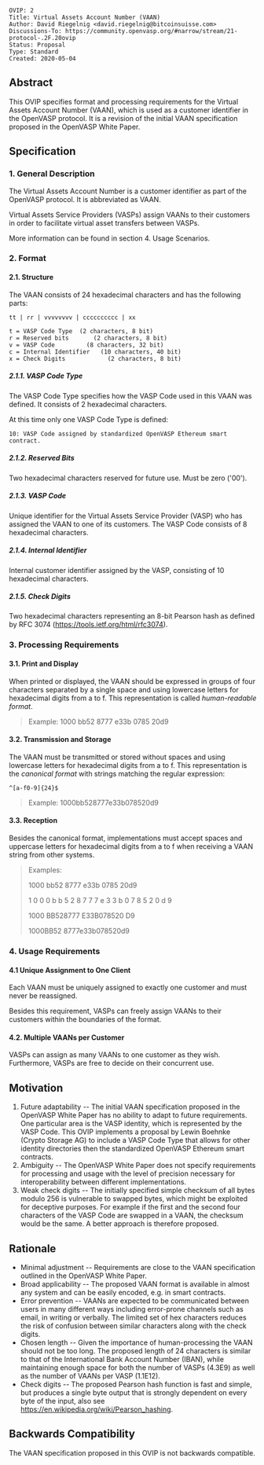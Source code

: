 ```
OVIP: 2
Title: Virtual Assets Account Number (VAAN)
Author: David Riegelnig <david.riegelnig@bitcoinsuisse.com>
Discussions-To: https://community.openvasp.org/#narrow/stream/21-protocol-.2F.20ovip
Status: Proposal
Type: Standard
Created: 2020-05-04
```

## Abstract

This OVIP specifies format and processing requirements for the Virtual Assets Account Number (VAAN), which is used as a customer identifier in the OpenVASP protocol. It is a revision of the initial VAAN specification proposed in the OpenVASP White Paper.

## Specification

### 1. General Description

The Virtual Assets Account Number is a customer identifier as part of the OpenVASP protocol. It is abbreviated as VAAN.

Virtual Assets Service Providers (VASPs) assign VAANs to their customers in order to facilitate virtual asset transfers between VASPs.

More information can be found in section 4. Usage Scenarios.

### 2. Format

#### 2.1. Structure

The VAAN consists of 24 hexadecimal characters and has the following parts:

```
tt | rr | vvvvvvvv | cccccccccc | xx
```

```
t = VASP Code Type 	(2 characters, 8 bit)
r = Reserved bits		(2 characters, 8 bit)
v = VASP Code         (8 characters, 32 bit)
c = Internal Identifier	  (10 characters, 40 bit)
x = Check Digits			(2 characters, 8 bit)
```

##### 2.1.1. VASP Code Type

The VASP Code Type specifies how the VASP Code used in this VAAN was defined. It consists of 2 hexadecimal characters.

At this time only one VASP Code Type is defined:

```
10:	VASP Code assigned by standardized OpenVASP Ethereum smart contract.
```

##### 2.1.2. Reserved Bits

Two hexadecimal characters reserved for future use. Must be zero ('00').

##### 2.1.3. VASP Code

Unique identifier for the Virtual Assets Service Provider (VASP) who has assigned the VAAN to one of its customers. The VASP Code consists of 8 hexadecimal characters.

##### 2.1.4. Internal Identifier

Internal customer identifier assigned by the VASP, consisting of 10 hexadecimal characters.

##### 2.1.5. Check Digits

Two hexadecimal characters representing an 8-bit Pearson hash as defined by RFC 3074 (https://tools.ietf.org/html/rfc3074).

### 3. Processing Requirements

#### 3.1. Print and Display

When printed or displayed, the VAAN should be expressed in groups of four characters separated by a single space and using lowercase letters for hexadecimal digits from a to f. This representation is called *human-readable format*.

> Example:	1000 bb52 8777 e33b 0785 20d9

#### 3.2. Transmission and Storage

The VAAN must be transmitted or stored without spaces and using lowercase letters for hexadecimal digits from a to f. This representation is the *canonical format* with strings matching the regular expression:

```
^[a-f0-9]{24}$
```

> Example:	1000bb528777e33b078520d9

#### 3.3. Reception

Besides the canonical format, implementations must accept spaces and uppercase letters for hexadecimal digits from a to f when receiving a VAAN string from other systems.

> Examples:
>
> 1000 bb52 8777 e33b 0785 20d9
>
> 1 0 0 0 b b 5 2 8 7 7 7 e 3 3 b 0 7 8 5 2 0 d 9
>
> 1000 BB528777 E33B078520 D9
>
> 1000BB52 8777e33b078520d9

### 4. Usage Requirements

#### 4.1 Unique Assignment to One Client

Each VAAN must be uniquely assigned to exactly one customer and must never be reassigned.

Besides this requirement, VASPs can freely assign VAANs to their customers within the boundaries of the format.

#### 4.2. Multiple VAANs per Customer

VASPs can assign as many VAANs to one customer as they wish. Furthermore, VASPs are free to decide on their concurrent use.

## Motivation

1. Future adaptability -- The initial VAAN specification proposed in the OpenVASP White Paper has no ability to adapt to future requirements. One particular area is the VASP identity, which is represented by the VASP Code. This OVIP implements a proposal by Lewin Boehnke (Crypto Storage AG) to include a VASP Code Type that allows for other identity directories then the standardized OpenVASP Ethereum smart contracts.
2. Ambiguity -- The OpenVASP White Paper does not specify requirements for processing and usage with the level of precision necessary for interoperability between different implementations.
3. Weak check digits -- The initially specified simple checksum of all bytes modulo 256 is vulnerable to swapped bytes, which might be exploited for deceptive purposes. For example if the first and the second four characters of the VASP Code are swapped in a VAAN, the checksum would be the same. A better approach is therefore proposed.

## Rationale

- Minimal adjustment -- Requirements are close to the VAAN specification outlined in the OpenVASP White Paper.
- Broad applicability -- The proposed VAAN format is available in almost any system and can be easily encoded, e.g. in smart contracts.
- Error prevention -- VAANs are expected to be communicated between users in many different ways including error-prone channels such as email, in writing or verbally. The limited set of hex characters reduces the risk of confusion between similar characters along with the check digits.
- Chosen length -- Given the importance of human-processing the VAAN should not be too long. The proposed length of 24 characters is similar to that of the International Bank Account Number (IBAN), while maintaining enough space for both the number of VASPs (4.3E9) as well as the number of VAANs per VASP (1.1E12).
- Check digits -- The proposed Pearson hash function is fast and simple, but produces a single byte output that is strongly dependent on every byte of the input, also see https://en.wikipedia.org/wiki/Pearson_hashing.

## Backwards Compatibility

The VAAN specification proposed in this OVIP is not backwards compatible.

